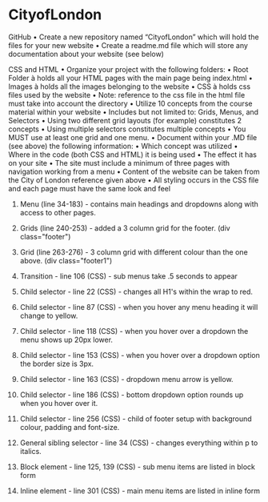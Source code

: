 ﻿# CityofLondon

GitHub
• Create a new repository named “CityofLondon” which will hold the files for your new website
• Create a readme.md file which will store any documentation about your website (see below)

CSS and HTML
• Organize your project with the following folders:
• Root Folder à holds all your HTML pages with the main page being index.html
• Images à holds all the images belonging to the website
• CSS à holds css files used by the website
• Note: reference to the css file in the html file must take into account the directory
• Utilize 10 concepts from the course material within your website
• Includes but not limited to: Grids, Menus, and Selectors
• Using two different grid layouts (for example) constitutes 2 concepts
• Using multiple selectors constitutes multiple concepts
• You MUST use at least one grid and one menu. 
• Document within your .MD file (see above) the following information:
• Which concept was utilized
• Where in the code (both CSS and HTML) it is being used
• The effect it has on your site
• The site must include a minimum of three pages with navigation working from a menu
• Content of the website can be taken from the City of London reference given above
• All styling occurs in the CSS file and each page must have the same look and feel

1. Menu (line 34-183) - contains main headings and dropdowns along with access to other pages.

2. Grids (line 240-253) - added a 3 column grid for the footer. (div class="footer")

3. Grid (line 263-276) - 3 column grid with different colour than the one above. (div class="footer1")

4. Transition - line 106 (CSS) - sub menus take .5 seconds to appear 

5. Child selector - line 22 (CSS) - changes all H1's within the wrap to red.
                  
6. Child selector -  line 87 (CSS) - when you hover any menu heading it will change to yellow.
                  
7. Child selector -  line 118 (CSS) - when you hover over a dropdown the menu shows up 20px lower. 
                  
8. Child selector -  line 153 (CSS) - when you hover over a dropdown option the border size is 3px.

9. Child selector -  line 163 (CSS) - dropdown menu arrow is yellow.
                  
10. Child selector -  line 186 (CSS) - bottom dropdown option rounds up when you hover over it.

11. Child selector -  line 256 (CSS) - child of footer setup with background colour, padding and font-size.

12. General sibling selector - line 34 (CSS) - changes everything within p to italics.
                  
13. Block element - line 125, 139 (CSS) - sub menu items are listed in block form

14. Inline element - line 301 (CSS) - main menu items are listed in inline form


